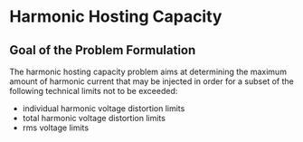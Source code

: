 # Harmonic Hosting Capacity

## Goal of the Problem Formulation

The harmonic hosting capacity problem aims at determining the maximum amount of 
harmonic current that may be injected in order for a subset of the following 
technical limits not to be exceeded:
- individual harmonic voltage distortion limits
- total harmonic voltage distortion limits
- rms voltage limits

